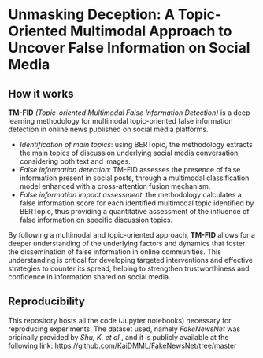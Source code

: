 # Unmasking Deception: A Topic-Oriented Multimodal Approach to Uncover False Information on Social Media

## How it works
**TM-FID** *(Topic-oriented Multimodal False Information Detection)* is a deep learning methodology for multimodal topic-oriented false information detection in online news published on social media platforms.

- *Identification of main topics*: using BERTopic, the methodology extracts the main topics of discussion underlying social media conversation, considering both text and images.
- *False information detection*: TM-FID assesses the presence of false information present in social posts, through a multimodal classification model enhanced with a cross-attention fusion mechanism.
- *False information impact assessment*: the methodology calculates a false information score for each identified multimodal topic identified by BERTopic, thus providing a quantitative assessment of the influence of false information on specific discussion topics.

By following a multimodal and topic-oriented approach, **TM-FID** allows for a deeper understanding of the underlying factors and dynamics that foster the dissemination of false information in online communities. This understanding is critical for developing targeted interventions and effective strategies to counter its spread, helping to strengthen trustworthiness and confidence in information shared on social media.

## Reproducibility
This repository hosts all the code (Jupyter notebooks) necessary for reproducing experiments. The dataset used, namely *FakeNewsNet* was originally provided by *Shu, K. et al.*, and it is publicly available at the following link: https://github.com/KaiDMML/FakeNewsNet/tree/master

